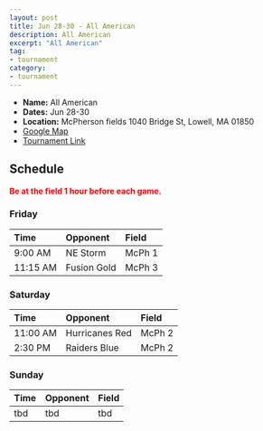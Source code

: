 ```yaml
---
layout: post
title: Jun 28-30 - All American
description: All American
excerpt: "All American"
tag:
- tournament
category:
- tournament
---
```

* **Name:** All American
* **Dates:** Jun 28-30
* **Location:**  McPherson fields 1040 Bridge St, Lowell, MA 01850
* [Google Map](https://goo.gl/maps/yEJ1Mj7cvxejfykG9)
* [Tournament Link](http://www.asanewengland.com/TournamentDetails.aspx?TournamentKey=5221)

## Schedule
**<span style="color:red">Be at the field 1 hour before each game.</span>**

### Friday

| Time | Opponent         | Field | 
|:---  |:---              |:---     |
| 9:00 AM  | NE Storm    | McPh 1   |
| 11:15 AM  | Fusion Gold    | McPh 3   |


### Saturday

| Time | Opponent         | Field | 
|:---  |:---              |:---     |
| 11:00 AM  | Hurricanes Red   | McPh 2   |
| 2:30 PM  | Raiders Blue   | McPh 2   |


### Sunday

| Time | Opponent | Field |
|:---  |:---      |:---   |
| tbd  | tbd    | tbd   |
